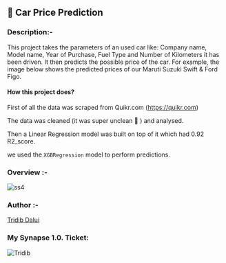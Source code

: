 ##  🚗 Car Price Prediction

### Description:-
This project takes the parameters of an used car like: Company name, Model name, Year of Purchase, Fuel Type and Number of Kilometers it has been driven.
It then predicts the possible price of the car. For example, the image below shows the predicted prices of our Maruti Suzuki Swift & Ford Figo.

#### How this project does?
First of all the data was scraped from Quikr.com (https://quikr.com) 

The data was cleaned (it was super unclean 🙂 ) and analysed.

Then a Linear Regression model was built on top of it which had 0.92 R2_score.

we used the `XGBRegression` model to perform predictions.

### Overview :-

![ss4](https://user-images.githubusercontent.com/105111251/212074656-dc5744ca-6979-406a-a7dd-e5891c0f420b.jpg)

### Author :-
[Tridib Dalui](https://github.com/TridibD004)

### My Synapse 1.0. Ticket:

![Tridib](https://user-images.githubusercontent.com/105111251/211640187-5fffd375-f04e-493a-a2ff-cd293351eefa.png)

